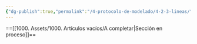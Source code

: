 ```yaml
---
{"dg-publish":true,"permalink":"/4-protocolo-de-modelado/4-2-3-lineas/","created":"2025-01-28T09:52:09.752-03:00","updated":"2025-01-28T19:20:52.736-03:00"}
---
```


==[[1000. Assets/1000. Artículos vacíos/A completar\|Sección en proceso]]==